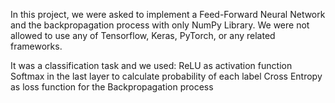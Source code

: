 In this project,
we were asked to implement a Feed-Forward Neural Network and the backpropagation process with only NumPy Library.
We were not allowed to use any of Tensorflow, Keras, PyTorch, or any related frameworks.

It was a classification task and we used:
ReLU as activation function
Softmax in the last layer to calculate probability of each label
Cross Entropy as loss function for the Backpropagation process
